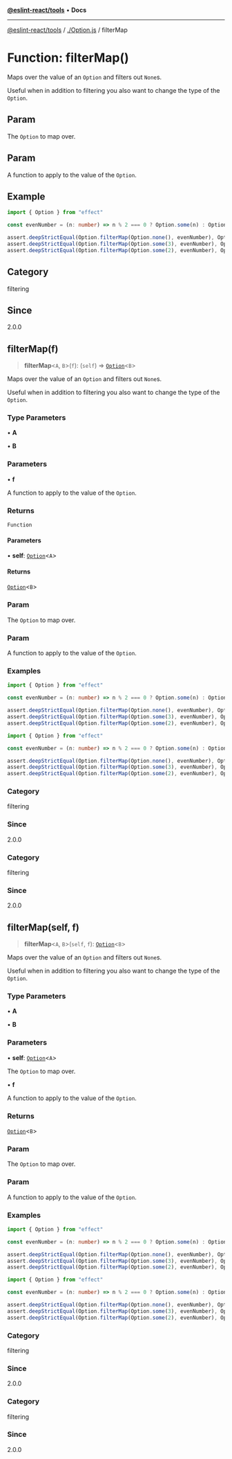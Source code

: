 [**@eslint-react/tools**](../../README.md) • **Docs**

***

[@eslint-react/tools](../../README.md) / [./Option.js](../README.md) / filterMap

# Function: filterMap()

Maps over the value of an `Option` and filters out `None`s.

Useful when in addition to filtering you also want to change the type of the `Option`.

## Param

The `Option` to map over.

## Param

A function to apply to the value of the `Option`.

## Example

```ts
import { Option } from "effect"

const evenNumber = (n: number) => n % 2 === 0 ? Option.some(n) : Option.none()

assert.deepStrictEqual(Option.filterMap(Option.none(), evenNumber), Option.none())
assert.deepStrictEqual(Option.filterMap(Option.some(3), evenNumber), Option.none())
assert.deepStrictEqual(Option.filterMap(Option.some(2), evenNumber), Option.some(2))
```

## Category

filtering

## Since

2.0.0

## filterMap(f)

> **filterMap**\<`A`, `B`\>(`f`): (`self`) => [`Option`](../type-aliases/Option.md)\<`B`\>

Maps over the value of an `Option` and filters out `None`s.

Useful when in addition to filtering you also want to change the type of the `Option`.

### Type Parameters

• **A**

• **B**

### Parameters

• **f**

A function to apply to the value of the `Option`.

### Returns

`Function`

#### Parameters

• **self**: [`Option`](../type-aliases/Option.md)\<`A`\>

#### Returns

[`Option`](../type-aliases/Option.md)\<`B`\>

### Param

The `Option` to map over.

### Param

A function to apply to the value of the `Option`.

### Examples

```ts
import { Option } from "effect"

const evenNumber = (n: number) => n % 2 === 0 ? Option.some(n) : Option.none()

assert.deepStrictEqual(Option.filterMap(Option.none(), evenNumber), Option.none())
assert.deepStrictEqual(Option.filterMap(Option.some(3), evenNumber), Option.none())
assert.deepStrictEqual(Option.filterMap(Option.some(2), evenNumber), Option.some(2))
```

```ts
import { Option } from "effect"

const evenNumber = (n: number) => n % 2 === 0 ? Option.some(n) : Option.none()

assert.deepStrictEqual(Option.filterMap(Option.none(), evenNumber), Option.none())
assert.deepStrictEqual(Option.filterMap(Option.some(3), evenNumber), Option.none())
assert.deepStrictEqual(Option.filterMap(Option.some(2), evenNumber), Option.some(2))
```

### Category

filtering

### Since

2.0.0

### Category

filtering

### Since

2.0.0

## filterMap(self, f)

> **filterMap**\<`A`, `B`\>(`self`, `f`): [`Option`](../type-aliases/Option.md)\<`B`\>

Maps over the value of an `Option` and filters out `None`s.

Useful when in addition to filtering you also want to change the type of the `Option`.

### Type Parameters

• **A**

• **B**

### Parameters

• **self**: [`Option`](../type-aliases/Option.md)\<`A`\>

The `Option` to map over.

• **f**

A function to apply to the value of the `Option`.

### Returns

[`Option`](../type-aliases/Option.md)\<`B`\>

### Param

The `Option` to map over.

### Param

A function to apply to the value of the `Option`.

### Examples

```ts
import { Option } from "effect"

const evenNumber = (n: number) => n % 2 === 0 ? Option.some(n) : Option.none()

assert.deepStrictEqual(Option.filterMap(Option.none(), evenNumber), Option.none())
assert.deepStrictEqual(Option.filterMap(Option.some(3), evenNumber), Option.none())
assert.deepStrictEqual(Option.filterMap(Option.some(2), evenNumber), Option.some(2))
```

```ts
import { Option } from "effect"

const evenNumber = (n: number) => n % 2 === 0 ? Option.some(n) : Option.none()

assert.deepStrictEqual(Option.filterMap(Option.none(), evenNumber), Option.none())
assert.deepStrictEqual(Option.filterMap(Option.some(3), evenNumber), Option.none())
assert.deepStrictEqual(Option.filterMap(Option.some(2), evenNumber), Option.some(2))
```

### Category

filtering

### Since

2.0.0

### Category

filtering

### Since

2.0.0
